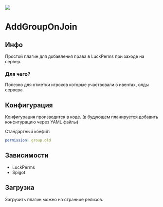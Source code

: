 [![](https://ci.cofob.ru/job/addGroupOnJoin/job/Build/badge/icon?style=plastic)](https://ci.cofob.ru/job/addGroupOnJoin/job/Build/lastBuild/)

# AddGroupOnJoin

## Инфо

Простой плагин для добавления права в LuckPerms при заходе на сервер.

### Для чего?

Полезно для отметки игроков которые участвовали в ивентах, олды сервера.

## Конфигурация

Конфигурация производится в коде. (в будующем планируется добавить конфигурацию через YAML файлы)

Стандартный конфиг:
```yaml
permission: group.old
```

## Зависимости

 - LuckPerms
 - Spigot

## Загрузка

Загрузить плагин можно на странице релизов.
